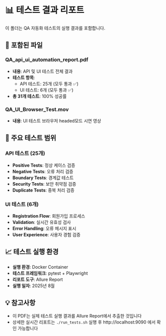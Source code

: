 # 📊 테스트 결과 리포트

이 폴더는 QA 자동화 테스트의 실행 결과를 포함합니다.

## 📄 포함된 파일

### QA_api_ui_automation_report.pdf
- **내용**: API 및 UI 테스트 전체 결과
- **테스트 항목**:
  - API 테스트: 25개 (모두 통과 ✅)
  - UI 테스트: 6개 (모두 통과 ✅)
- **총 31개 테스트**: 100% 성공률

### QA_UI_Browser_Test.mov
- **내용**: UI 테스트 브라우저 headed모드 시연 영상

## 🎯 주요 테스트 범위

### API 테스트 (25개)
- **Positive Tests**: 정상 케이스 검증
- **Negative Tests**: 오류 처리 검증
- **Boundary Tests**: 경계값 테스트
- **Security Tests**: 보안 취약점 검증
- **Duplicate Tests**: 중복 처리 검증

### UI 테스트 (6개)
- **Registration Flow**: 회원가입 프로세스
- **Validation**: 실시간 유효성 검사
- **Error Handling**: 오류 메시지 표시
- **User Experience**: 사용자 경험 검증

## 📈 테스트 실행 환경
- **실행 환경**: Docker Container
- **테스트 프레임워크**: pytest + Playwright
- **리포트 도구**: Allure Report
- **실행 일자**: 2025년 8월

## 💡 참고사항
- 이 PDF는 실제 테스트 실행 결과를 Allure Report에서 추출한 것입니다
- 상세한 실시간 리포트는 `./run_tests.sh` 실행 후 http://localhost:9090 에서 확인 가능합니다